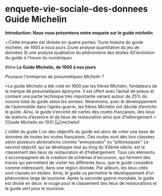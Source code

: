 # enquete-vie-sociale-des-donnees Guide Michelin

**Introduction: Nous vous présentons notre enquete sur le guide michelin**

</Cette enquete est divisée en quatre parties: 1)une histoire du guide michelin, de 1900 à nous jours 2)une analyse quantitative du jeu de données 3) une analyse qualitative du phénomène des étoiles 4)l'évolution du guide à l'heure du numérique>

#titre **Le Guide Michelin, de 1900 à nos jours**

_Pourquoi l'entreprise de pneumatiques Michelin ?_

<Le guide Michelin a été créé en 1900 par les frères Michelin, fondateurs de la marque de pneumatiques éponyme. Il est offert avec l’achat de pneus et contient une partie technique très importante variant autour de 25% du volume total du guide selon les années. Néanmoins, avec le développement de l’automobile dans l’après-guerre, les frères Michelin ont décidé d’enrichir le guide. Ainsi, le guide s’enrichit de cartes des routes françaises, des lieux de stations d’essence et de lieux de restauration ainsi que d’hébergement.>
![Guide Michelin en 1931 ]![michelin1](https://github.com/samir92130-fr/enquete-vie-sociale-des-donnees/assets/152915097/e2ecc6ad-748f-401c-b18d-86fabdb7af59)

_L'utilité du guide_
L’un des objectifs du guide est alors de créer une base de données de toutes les routes françaises. Ces routes sont dès lors classées selon plusieurs abréviations comme “ennuyeuses” ou “pittoresques”. Le second objectif, qui se développe tout au long du XXème siècle, est le classement des lieux de restauration et d’hébergement. Tous ces éléments s'accompagnent de la création de schémas d'excursion, qui forment des tracés qui permettent de visiter les différents lieux, que le guide considère comme intéressant, dans une région donnée. Par ailleurs, les lieux cités sont classés en étoiles. Ainsi, le guide va permettre le développement d’un phénomène large de tourisme. Après la seconde guerre mondiale, le guide est divisé en deux: le rouge pour le classement des lieux de restaurations et le guide vert pour le tourisme. 



